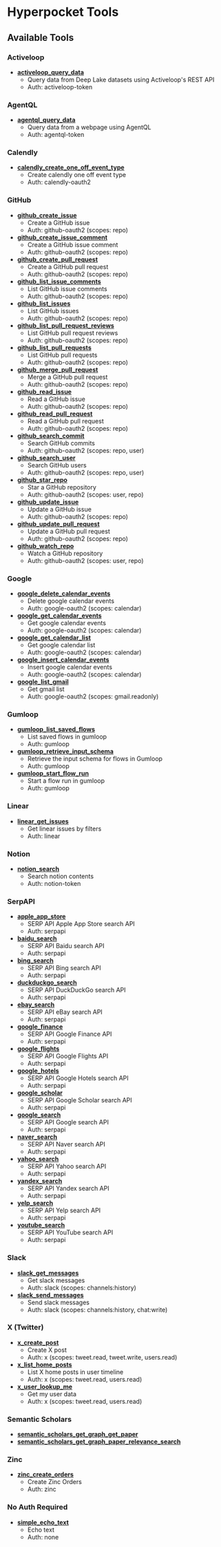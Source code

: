 # Hyperpocket Tools

## Available Tools

### Activeloop

- **[activeloop_query_data](activeloop/query-data)**
    - Query data from Deep Lake datasets using Activeloop's REST API
    - Auth: activeloop-token

### AgentQL

- **[agentql_query_data](agentql/query-data)**
    - Query data from a webpage using AgentQL
    - Auth: agentql-token

### Calendly

- **[calendly_create_one_off_event_type](calendly/create-one-off-event-type)**
    - Create calendly one off event type
    - Auth: calendly-oauth2

### GitHub

- **[github_create_issue](github/create-issue)**
    - Create a GitHub issue
    - Auth: github-oauth2 (scopes: repo)
- **[github_create_issue_comment](github/create-issue-comment)**
    - Create a GitHub issue comment
    - Auth: github-oauth2 (scopes: repo)
- **[github_create_pull_request](github/create-pull-request)**
    - Create a GitHub pull request
    - Auth: github-oauth2 (scopes: repo)
- **[github_list_issue_comments](github/list-issue-comments)**
    - List GitHub issue comments
    - Auth: github-oauth2 (scopes: repo)
- **[github_list_issues](github/list-issues)**
    - List GitHub issues
    - Auth: github-oauth2 (scopes: repo)
- **[github_list_pull_request_reviews](github/list-pull-request-reviews)**
    - List GitHub pull request reviews
    - Auth: github-oauth2 (scopes: repo)
- **[github_list_pull_requests](github/list-pull-requests)**
    - List GitHub pull requests
    - Auth: github-oauth2 (scopes: repo)
- **[github_merge_pull_request](github/merge-pull-request)**
    - Merge a GitHub pull request
    - Auth: github-oauth2 (scopes: repo)
- **[github_read_issue](github/read-issue)**
    - Read a GitHub issue
    - Auth: github-oauth2 (scopes: repo)
- **[github_read_pull_request](github/read-pull-request)**
    - Read a GitHub pull request
    - Auth: github-oauth2 (scopes: repo)
- **[github_search_commit](github/search-commit)**
    - Search GitHub commits
    - Auth: github-oauth2 (scopes: repo, user)
- **[github_search_user](github/search-user)**
    - Search GitHub users
    - Auth: github-oauth2 (scopes: repo, user)
- **[github_star_repo](github/star-repo)**
    - Star a GitHub repository
    - Auth: github-oauth2 (scopes: user, repo)
- **[github_update_issue](github/update-issue)**
    - Update a GitHub issue
    - Auth: github-oauth2 (scopes: repo)
- **[github_update_pull_request](github/update-pull-request)**
    - Update a GitHub pull request
    - Auth: github-oauth2 (scopes: repo)
- **[github_watch_repo](github/watch-repo)**
    - Watch a GitHub repository
    - Auth: github-oauth2 (scopes: user, repo)

### Google

- **[google_delete_calendar_events](google/delete-calendar-events)**
    - Delete google calendar events
    - Auth: google-oauth2 (scopes: calendar)
- **[google_get_calendar_events](google/get-calendar-events)**
    - Get google calendar events
    - Auth: google-oauth2 (scopes: calendar)
- **[google_get_calendar_list](google/get-calendar-list)**
    - Get google calendar list
    - Auth: google-oauth2 (scopes: calendar)
- **[google_insert_calendar_events](google/insert-calendar-events)**
    - Insert google calendar events
    - Auth: google-oauth2 (scopes: calendar)
- **[google_list_gmail](google/list-gmail)**
    - Get gmail list
    - Auth: google-oauth2 (scopes: gmail.readonly)

### Gumloop

- **[gumloop_list_saved_flows](gumloop/list-saved-flows)**
    - List saved flows in gumloop
    - Auth: gumloop
- **[gumloop_retrieve_input_schema](gumloop/retrieve-input-schema)**
    - Retrieve the input schema for flows in Gumloop
    - Auth: gumloop
- **[gumloop_start_flow_run](gumloop/start-flow-run)**
    - Start a flow run in gumloop
    - Auth: gumloop

### Linear

- **[linear_get_issues](linear/get-issues)**
    - Get linear issues by filters
    - Auth: linear

### Notion

- **[notion_search](notion/post-search)**
    - Search notion contents
    - Auth: notion-token

### SerpAPI

- **[apple_app_store](serpapi/apple-app-store)**
    - SERP API Apple App Store search API
    - Auth: serpapi
- **[baidu_search](serpapi/baidu-search)**
    - SERP API Baidu search API
    - Auth: serpapi
- **[bing_search](serpapi/bing-search)**
    - SERP API Bing search API
    - Auth: serpapi
- **[duckduckgo_search](serpapi/duckduckgo-search)**
    - SERP API DuckDuckGo search API
    - Auth: serpapi
- **[ebay_search](serpapi/ebay-search)**
    - SERP API eBay search API
    - Auth: serpapi
- **[google_finance](serpapi/google-finance)**
    - SERP API Google Finance API
    - Auth: serpapi
- **[google_flights](serpapi/google-flights)**
    - SERP API Google Flights API
    - Auth: serpapi
- **[google_hotels](serpapi/google-hotels)**
    - SERP API Google Hotels search API
    - Auth: serpapi
- **[google_scholar](serpapi/google-scholar)**
    - SERP API Google Scholar search API
    - Auth: serpapi
- **[google_search](serpapi/google-search)**
    - SERP API Google search API
    - Auth: serpapi
- **[naver_search](serpapi/naver-search)**
    - SERP API Naver search API
    - Auth: serpapi
- **[yahoo_search](serpapi/yahoo-search)**
    - SERP API Yahoo search API
    - Auth: serpapi
- **[yandex_search](serpapi/yandex-search)**
    - SERP API Yandex search API
    - Auth: serpapi
- **[yelp_search](serpapi/yelp-search)**
    - SERP API Yelp search API
    - Auth: serpapi
- **[youtube_search](serpapi/youtube-search)**
    - SERP API YouTube search API
    - Auth: serpapi

### Slack

- **[slack_get_messages](slack/get-message)**
    - Get slack messages
    - Auth: slack (scopes: channels:history)
- **[slack_send_messages](slack/post-message)**
    - Send slack messages
    - Auth: slack (scopes: channels:history, chat:write)

### X (Twitter)

- **[x_create_post](x/create-post)**
    - Create X post
    - Auth: x (scopes: tweet.read, tweet.write, users.read)
- **[x_list_home_posts](x/list-home-posts-timeline)**
    - List X home posts in user timeline
    - Auth: x (scopes: tweet.read, users.read)
- **[x_user_lookup_me](x/user-lookup-me)**
    - Get my user data
    - Auth: x (scopes: tweet.read, users.read)

### Semantic Scholars

- **[semantic_scholars_get_graph_get_paper](semantic_scholar/get-graph-get-paper)**
- **[semantic_scholars_get_graph_paper_relevance_search](semantic_scholar/get-graph-paper-relevance-search)**

### Zinc

- **[zinc_create_orders](zinc/create-orders)**
    - Create Zinc Orders
    - Auth: zinc

### No Auth Required

- **[simple_echo_text](none/simple-echo-tool)**
    - Echo text
    - Auth: none
